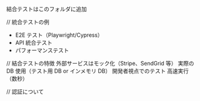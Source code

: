 結合テストはこのフォルダに追加

// 統合テストの例

- E2E テスト（Playwright/Cypress）
- API 統合テスト
- パフォーマンステスト

// 結合テストの特徴
外部サービスはモック化（Stripe、SendGrid 等）
実際の DB 使用（テスト用 DB or インメモリ DB）
開発者視点でのテスト
高速実行（数秒）

// 認証について

